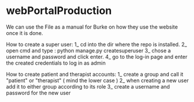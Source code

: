 # webPortalProduction

We can use the File as a manual for Burke on how they use the website once it is done. 

How to create a super user:
1_ cd into the dir where the repo is installed.
2_ open cmd and type : python manage.py createsuperuser
3_ chose a username and password and click enter.
4_ go to the log-in page and enter the created credentials to log in as admin

How to create patient and therapist accounts:
1_ create a group and call it "patient" or "therapist" ( mind the lower case )
2_ when creating a new user add it to either group according to its role 
3_ create a username and password for the new user
